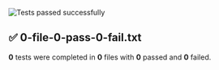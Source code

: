 ![Tests passed successfully](https://img.shields.io/badge/tests-All%20passed-success)
## ✅ 0-file-0-pass-0-fail.txt
**0** tests were completed in **0** files with **0** passed and **0** failed.